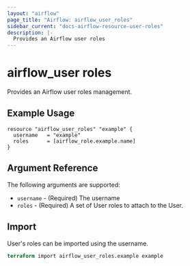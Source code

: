 ```yaml
---
layout: "airflow"
page_title: "Airflow: airflow_user_roles"
sidebar_current: "docs-airflow-resource-user-roles"
description: |-
  Provides an Airflow user roles
---
```


# airflow_user roles

Provides an Airflow user roles management.

## Example Usage

```hcl
resource "airflow_user_roles" "example" {
  username   = "example"
  roles      = [airflow_role.example.name]
}
```

## Argument Reference

The following arguments are supported:

* `username` - (Required) The username
* `roles` - (Required) A set of User roles to attach to the User.

## Import

User's roles can be imported using the username.

```terraform
terraform import airflow_user_roles.example example
```
